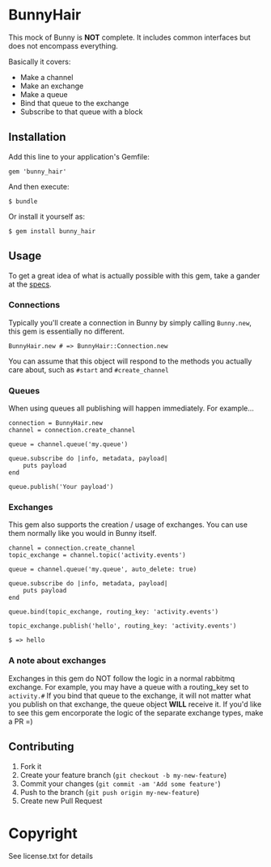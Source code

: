 # BunnyHair

This mock of Bunny is **NOT** complete. It includes common interfaces but does not encompass everything.

Basically it covers:

* Make a channel
* Make an exchange
* Make a queue
* Bind that queue to the exchange
* Subscribe to that queue with a block


## Installation

Add this line to your application's Gemfile:

    gem 'bunny_hair'

And then execute:

    $ bundle

Or install it yourself as:

    $ gem install bunny_hair

## Usage

To get a great idea of what is actually possible with this gem, take a gander at the [specs](spec/).

### Connections

Typically you'll create a connection in Bunny by simply calling `Bunny.new`, this gem is essentially no different.

	BunnyHair.new # => BunnyHair::Connection.new

You can assume that this object will respond to the methods you actually care about, such as `#start` and `#create_channel`

### Queues

When using queues all publishing will happen immediately. For example...

	connection = BunnyHair.new
	channel = connection.create_channel

	queue = channel.queue('my.queue')

	queue.subscribe do |info, metadata, payload|
		puts payload
	end

	queue.publish('Your payload')

### Exchanges

This gem also supports the creation / usage of exchanges. You can use them normally like you would in Bunny itself.

	channel = connection.create_channel
	topic_exchange = channel.topic('activity.events')

	queue = channel.queue('my.queue', auto_delete: true)

	queue.subscribe do |info, metadata, payload|
		puts payload
	end

	queue.bind(topic_exchange, routing_key: 'activity.events')

	topic_exchange.publish('hello', routing_key: 'activity.events')

	$ => hello

### A note about exchanges

Exchanges in this gem do NOT follow the logic in a normal rabbitmq exchange. For example, you may have a queue with a routing_key set to `activity.#`
If you bind that queue to the exchange, it will not matter what you publish on that exchange, the queue object **WILL** receive it.
If you'd like to see this gem encorporate the logic of the separate exchange types, make a PR =)


## Contributing

1. Fork it
2. Create your feature branch (`git checkout -b my-new-feature`)
3. Commit your changes (`git commit -am 'Add some feature'`)
4. Push to the branch (`git push origin my-new-feature`)
5. Create new Pull Request

# Copyright

See license.txt for details
